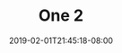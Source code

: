 ---
title: One 2
date: 2019-02-01T21:45:18-08:00
draft: true
author:
kind: post
type: releases
layout: single
slug: one-2
description: 
keywords: 
notes: one
weight: 
---